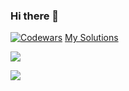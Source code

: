 ### Hi there 👋

[![Codewars][codewars_badge]][codewars_profile]
[My Solutions](https://github.com/light4/codewars)

<p>
  <img src="https://i01.io/api/stats?user=light4&show_icons=true&theme=onedark" />
</p>
<p>
  <img src="https://github-readme-stats.vercel.app/api/top-langs/?username=light4&theme=onedark&hide=html" />
</p>

[codewars_badge]: https://www.codewars.com/users/lightning1141/badges/small
[codewars_profile]: https://www.codewars.com/users/lightning1141
